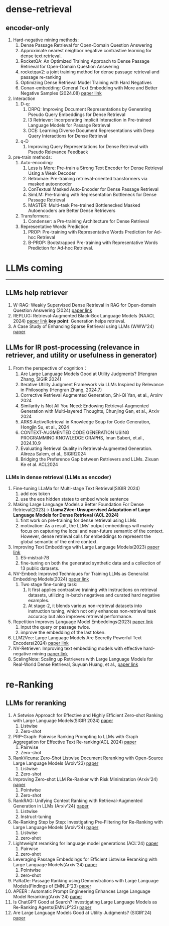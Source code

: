 # dense-retrieval
## encoder-only
1. Hard-negative mining methods:
   1. Dense Passage Retrieval for Open-Domain Question Answering
   2. Approximate nearest neighbor negative contrastive learning for dense text retrieval.
   3. RocketQA: An Optimized Training Approach to Dense Passage Retrieval for Open-Domain Question Answering
   4. rocketqav2: a joint training method for dense passage retrieval and passage re-ranking
   5. Optimizing Dense Retrieval Model Training with Hard Negatives
   6. Conan-embedding: General Text Embedding with More and Better Negative Samples (2024.08) [paper link](https://arxiv.org/abs/2408.15710)
3. Interaction  
   1. D-q:
      1. DRPQ: Improving Document Representations by Generating Pseudo Query Embeddings for Dense Retrieval
      2. I3 Retriever: Incorporating Implicit Interaction in Pre-trained Language Models for Passage Retrieval
      3. DCE: Learning Diverse Document Representations with Deep Query Interactions for Dense Retrieval
   2. q-D  
      1. Improving Query Representations for Dense Retrieval with Pseudo Relevance Feedback
5. pre-train methods:
   1. Auto-encoding:
       1. Less is More: Pre-train a Strong Text Encoder for Dense Retrieval Using a Weak Decoder
       2. Retromae: Pre-training retrieval-oriented transformers via masked autoencoder
       3. ConTextual Masked Auto-Encoder for Dense Passage Retrieval
       4. SimLM: Pre-training with Representation Bottleneck for Dense Passage Retrieval
       5. MASTER: Multi-task Pre-trained Bottlenecked Masked Autoencoders are Better Dense Retrievers
   2. Transformers:
      1. Condenser: a Pre-training Architecture for Dense Retrieval
   3. Representative Words Prediction
      1. PROP: Pre-training with Representative Words Prediction for Ad-hoc Retrieval
      2. B-PROP: Bootstrapped Pre-training with Representative Words Prediction for Ad-hoc Retrieval.



# LLMs coming
***

## LLMs help retriever
1. W-RAG: Weakly Supervised Dense Retrieval in RAG for Open-domain Question Answering (2024) [paper link](https://arxiv.org/pdf/2408.08444)
2. REPLUG: Retrieval-Augmented Black-Box Language Models (NAACL 2024) [paper link](https://aclanthology.org/2024.naacl-long.463.pdf)
    **key point**: Generation helps retrieval.
3. A Case Study of Enhancing Sparse Retrieval using LLMs (WWW'24) [paper](https://dl.acm.org/doi/pdf/10.1145/3589335.3651945)

     
## LLMs for IR post-processing (relevance in retriever, and utility or usefulness in generator)
1. From the perspective of cognition：
   1. Are Large Language Models Good at Utility Judgments? (Hengran Zhang, SIGIR 2024)
   2. Iterative Utility Judgment Framework via LLMs Inspired by Relevance in Philosophy (Hengran Zhang, 2024.7)
   3. Corrective Retrieval Augmented Generation, Shi-Qi Yan, et al., Arxirv 2024
   4. Similarity is Not All You Need: Endowing Retrieval-Augmented Generation with Multi–layered Thoughts, Chunjing Gan, et al., Arxiv 2024
   5. ARKS:ActiveRetrieval in Knowledge Soup for Code Generation, Hongjin Su, et al., 2024
   6. CONTEXT-AUGMENTED CODE GENERATION USING PROGRAMMING KNOWLEDGE GRAPHS,  Iman Saberi, et.al., 2024.10.9
   7. Evaluating Retrieval Quality in Retrieval-Augmented Generation.  Alireza Salem, et al., SIGIR2024
   8. Bridging the Preference Gap between Retrievers and LLMs. Zixuan Ke et al. ACL2024
      
### LLMs in dense retrieval (LLMs as encoder)
1. Fine-tuning LLaMa for Multi-stage Text Retrieval(SIGIR 2024)
   1. add eos token
   2. use the eos hidden states to embed whole sentence
3. Making Large Language Models a Better Foundation For Dense Retrieval(2023)-> **Llama2Vec: Unsupervised Adaptation of Large Language Models for
Dense Retrieval (ACL 2024)**
   1. first work on pre-training for dense retrieval using LLMs
   2. motivation: As a result, the LLMs’ output embeddings will mainly focus on capturing the local and near-future semantic of the context. However, dense retrieval calls for embeddings to represent the global semantic of the entire context.
4. Improving Text Embeddings with Large Language Models(2023) [paper link](https://arxiv.org/pdf/2401.00368)
   1. E5-mistral-7B
   2. fine-tuning on both the generated synthetic data and a collection of 13 public datasets.
5. NV-Embed: Improved Techniques for Training LLMs as Generalist Embedding Models(2024) [paper link](https://arxiv.org/pdf/2405.17428)
   1. Two stage fine-tuning task:
        1. It first applies contrastive training with instructions on retrieval datasets, utilizing in-batch negatives and curated hard negative examples.
        2. At stage-2, it blends various non-retrieval datasets into instruction tuning, which not only enhances non-retrieval task accuracy but also improves retrieval performance.
6. Repetition Improves Language Model Embeddings(2023) [paper link](https://arxiv.org/pdf/2402.15449)
   1. input the query or passage twice.
   2. improve the embedding of the last token.
7. LLM2Vec: Large Language Models Are Secretly Powerful Text Encoders(2024) [paper link](https://arxiv.org/pdf/2404.05961)
8. NV-Retriever: Improving text embedding models with effective hard-negative mining [paper link](https://arxiv.org/pdf/2407.15831)
9. ScalingNote: Scaling up Retrievers with Large Language Models for Real-World Dense Retrieval, Suyuan Huang, et al.,  [paper link](https://arxiv.org/pdf/2411.15766)

# re-Ranking


## LLMs for reranking
1. A Setwise Approach for Effective and Highly Efficient Zero-shot Ranking with Large Language Models(SIGIR 2024) [paper](https://dl.acm.org/doi/pdf/10.1145/3626772.3657813)
      1. Listwise
      2. Zero-shot
2. PRP-Graph: Pairwise Ranking Prompting to LLMs with Graph Aggregation for Effective Text Re-ranking(ACL 2024) [paper](https://aclanthology.org/2024.acl-long.313.pdf)
      1. Pairwise
      2. Zero-shot
3. RankVicuna: Zero-Shot Listwise Document Reranking with Open-Source Large Language Models (Arxiv'23) [paper](https://arxiv.org/pdf/2309.15088)
      1. Listwise
      2. Zero-shot
4. Improving Zero-shot LLM Re-Ranker with Risk Minimization (Arxiv'24) [paper](https://arxiv.org/pdf/2406.13331)
   1. Pointwise
   2. Zero-shot
5. RankRAG: Unifying Context Ranking with Retrieval-Augmented Generation in LLMs (Arxiv'24) [paper](https://arxiv.org/pdf/2407.02485v1)
   1. Listwise
   2. Instruct-tuning
6. Re-Ranking Step by Step: Investigating Pre-Filtering for Re-Ranking with Large Language Models (Arxiv'24) [paper](https://arxiv.org/pdf/2406.18740)
   1. Listwise
   2. zero-shot
8. Lightweight reranking for language model generations (ACL'24) [paper](https://aclanthology.org/2024.acl-long.376.pdf)
   1. Pairwise
   2. zero-shot
9. Leveraging Passage Embeddings for Efficient Listwise Reranking with Large Language Models(Arxiv'24) [paper](https://arxiv.org/pdf/2406.14848)
   1. Pointwise
   2. zero-shot
10. PaRaDe: Passage Ranking using Demonstrations with Large Language Models(Findings of EMNLP'23) [paper](https://aclanthology.org/2023.findings-emnlp.950.pdf)
11. APEER : Automatic Prompt Engineering Enhances Large Language Model Reranking(Arxiv'24) [paper](https://arxiv.org/pdf/2406.14449)
12. Is ChatGPT Good at Search? Investigating Large Language Models as Re-Ranking Agents(EMNLP'23) [paper](https://arxiv.org/pdf/2304.09542)
13. Are Large Language Models Good at Utility Judgments? (SIGIR'24) [paper](https://arxiv.org/pdf/2403.19216)
      

   
